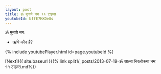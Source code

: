 ```yaml
---
layout: post
title: ॐ मुनाये नमः ११ टाइम्स
youtubeId: bffE7MXDe8s
---
```

 
 
 ॐ मुनाये नमः  
 
 -  ऋषि कौन है? 
 
  
 
  
 
 
 
 
 
 


{% include youtubePlayer.html id=page.youtubeId %}
 
[Next]({{ site.baseurl }}{% link  split1/_posts/2013-07-19-ॐ आत्मा निरलोकया नमः ११ टाइम्स.md%})
 

